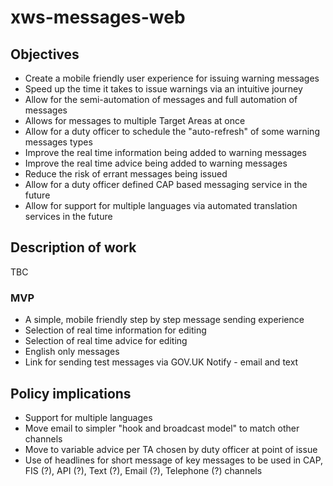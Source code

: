 # xws-messages-web

## Objectives

* Create a mobile friendly user experience for issuing warning messages
* Speed up the time it takes to issue warnings via an intuitive journey
* Allow for the semi-automation of messages and full automation of messages
* Allows for messages to multiple Target Areas at once
* Allow for a duty officer to schedule the "auto-refresh" of some warning messages types
* Improve the real time information being added to warning messages
* Improve the real time advice being added to warning messages
* Reduce the risk of errant messages being issued
* Allow for a duty officer defined CAP based messaging service in the future
* Allow for support for multiple languages via automated translation services in the future


## Description of work

TBC

### MVP

* A simple, mobile friendly step by step message sending experience
* Selection of real time information for editing 
* Selection of real time advice for editing 
* English only messages
* Link for sending test messages via GOV.UK Notify - email and text

## Policy implications

* Support for multiple languages
* Move email to simpler "hook and broadcast model" to match other channels
* Move to variable advice per TA chosen by duty officer at point of issue
* Use of headlines for short message of key messages to be used in CAP, FIS (?), API (?), Text (?), Email (?), Telephone (?) channels